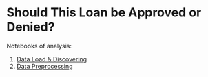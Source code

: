 # Should This Loan be Approved or Denied?

Notebooks of analysis:
1. [Data Load & Discovering](https://github.com/devicemxl/binary_decision/blob/raiz/nb/01_understanding_data.ipynb)
2. [Data Preprocessing](https://github.com/devicemxl/binary_decision/blob/raiz/nb/02_data_preprocess.ipynb)
